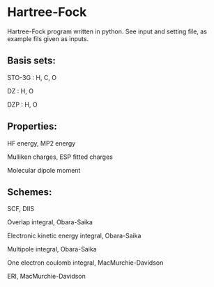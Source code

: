 # Hartree-Fock

Hartree-Fock program written in python. See input and setting file, as example fils given as inputs.

## Basis sets:

STO-3G  : H, C, O

DZ      : H, O

DZP     : H, O

## Properties:

HF energy, MP2 energy

Mulliken charges, ESP fitted charges

Molecular dipole moment

## Schemes:

SCF, DIIS

Overlap integral, Obara-Saika

Electronic kinetic energy integral, Obara-Saika

Multipole integral, Obara-Saika

One electron coulomb integral, MacMurchie-Davidson

ERI, MacMurchie-Davidson
